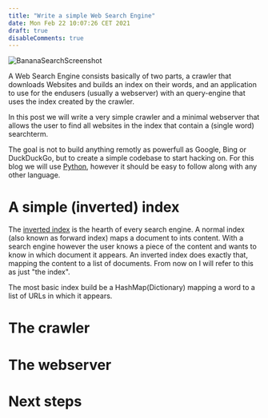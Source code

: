 ```yaml
---
title: "Write a simple Web Search Engine"
date: Mon Feb 22 10:07:26 CET 2021
draft: true
disableComments: true
---
```


![BananaSearchScreenshot](/images/bananasearch1.png)

A Web Search Engine consists basically of two parts, a crawler that downloads
Websites and builds an index on their words, and an application to use for the
endusers (usually a webserver) with an query-engine that uses the index created
by the crawler.

In this post we will write a very simple crawler and a minimal webserver that
allows the user to find all websites in the index that contain a (single word)
searchterm.

The goal is not to build anything remotly as powerfull as Google, Bing or
DuckDuckGo, but to create a simple codebase to start hacking on. For this blog
we will use [Python](https://www.python.org/), however it should be easy to follow
along with any other language.

# A simple (inverted) index

The [inverted index](https://en.wikipedia.org/wiki/Inverted_index)
is the hearth of every search engine. A normal index (also
known as forward index) maps a document to ints content. With a search engine
however the user knows a piece of the content and wants to know in which
document it appears. An inverted index does exactly that, mapping the content to
a list of documents. From now on I will refer to this as just "the index".

The most basic index build be a HashMap(Dictionary) mapping a word to a list of
URLs in which it appears.

# The crawler

# The webserver

# Next steps
